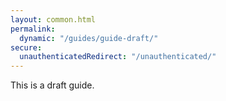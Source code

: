 ```yaml
---
layout: common.html
permalink:
  dynamic: "/guides/guide-draft/"
secure:
  unauthenticatedRedirect: "/unauthenticated/"
---
```

This is a draft guide.
